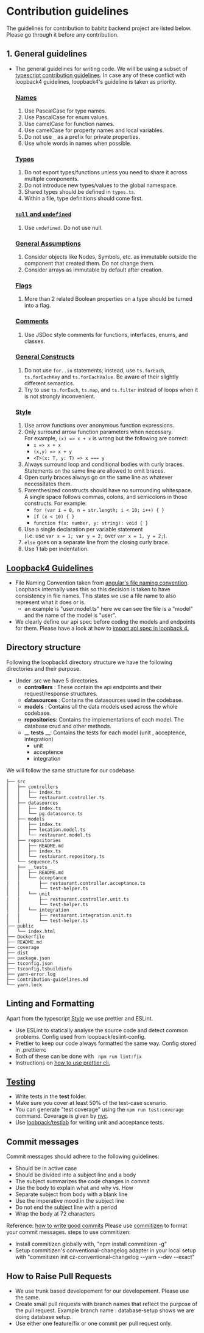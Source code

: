 # Contribution guidelines
The guidelines for contribution to babitz backend project are listed below. Please go through it before any contribution.

## 1. General guidelines
- The general guidelines for writing code. We will be using a subset of [typescript contribution guidelines](https://github.com/microsoft/TypeScript/wiki/Coding-guidelines). In case any of these conflict with loopback4 guidelines, loopback4's guideline is taken as priority.

  ### [Names](https://github.com/microsoft/TypeScript/wiki/Coding-guidelines#names)
    1. Use PascalCase for type names.
    2. Use PascalCase for enum values.
    3. Use camelCase for function names.
    4. Use camelCase for property names and local variables.
    5. Do not use `_` as a prefix for private properties.
    6. Use whole words in names when possible.

  ### [Types](https://github.com/microsoft/TypeScript/wiki/Coding-guidelines#components)
    1. Do not export types/functions unless you need to share it across multiple components.
    2. Do not introduce new types/values to the global namespace.
    3. Shared types should be defined in `types.ts`.
    4. Within a file, type definitions should come first.

  ### [`null` and `undefined`](https://github.com/microsoft/TypeScript/wiki/Coding-guidelines#null-and-undefined)
    1. Use `undefined`. Do not use null.

  ### [General Assumptions](https://github.com/microsoft/TypeScript/wiki/Coding-guidelines#general-assumptions)
    1. Consider objects like Nodes, Symbols, etc. as immutable outside the component that created them. Do not change them.
    2. Consider arrays as immutable by default after creation.

  ### [Flags](https://github.com/microsoft/TypeScript/wiki/Coding-guidelines#flags)
    1. More than 2 related Boolean properties on a type should be turned into a flag.

  ### [Comments](https://github.com/microsoft/TypeScript/wiki/Coding-guidelines#comments)
    1. Use JSDoc style comments for functions, interfaces, enums, and classes.

  ### [General Constructs](https://github.com/microsoft/TypeScript/wiki/Coding-guidelines#comments)
    1. Do not use `for..in` statements; instead, use `ts.forEach`, `ts.forEachKey` and `ts.forEachValue`. Be aware of their slightly different semantics.
    2. Try to use `ts.forEach`, `ts.map`, and `ts.filter` instead of loops when it is not strongly inconvenient.

  ### [Style](https://github.com/microsoft/TypeScript/wiki/Coding-guidelines#style)
    1. Use arrow functions over anonymous function expressions.
    2. Only surround arrow function parameters when necessary. <br />For example, `(x) => x + x` is wrong but the following are correct:
        - `x => x + x`
        - `(x,y) => x + y`
        - `<T>(x: T, y: T) => x === y`
    3. Always surround loop and conditional bodies with curly braces. Statements on the same line are allowed to omit braces.
    4. Open curly braces always go on the same line as whatever necessitates them.
    5. Parenthesized constructs should have no surrounding whitespace. <br />A single space follows commas, colons, and semicolons in those constructs. For example:
        - `for (var i = 0, n = str.length; i < 10; i++) { }`
        - `if (x < 10) { }`
        - `function f(x: number, y: string): void { }`
    6. Use a single declaration per variable statement <br />(i.e. use `var x = 1; var y = 2;` over `var x = 1, y = 2;`).
    7. `else` goes on a separate line from the closing curly brace.
    8. Use 1 tab per indentation.

## [Loopback4 Guidelines](https://github.com/microsoft/TypeScript/wiki/Coding-guidelines)
- File Naming Convention taken from [angular's file naming convention](https://angular.io/guide/styleguide#separate-file-names-with-dots-and-dashes). Loopback internally uses this so this decision is taken to have consistency in file names. This states we use a file name to also represent what it does or is.
    - an example is "user.model.ts" here we can see the file is a "model" and the name of the model is "user".
- We clearly define our api spec before coding the models and endpoints for them. Please have a look at how to [import api spec in loopback 4.](https://loopback.io/doc/en/lb4/OpenAPI-generator.html)


## Directory structure
Following the loopback4 directory structure we have the following directories and their purpose.
- Under .src we have 5 directories.
    - __controllers__ : These contain the api endpoints and their request/response structures.
    - __datasources__ : Contains the datasources used in the codebase.
    - __models__ : Contains all the data models used across the whole codebase.
    - __repositories__: Contains the implementations of each model. The database crud and other methods.
    - __ __tests__ __: Contains the tests for each model (unit , acceptence, integration)
        - unit
        - acceptence
        - integration

We will follow the same structure for our codebase.
```
├── src
│   ├── controllers
│   │   ├── index.ts
│   │   └── restaurant.controller.ts
│   ├── datasources
│   │   ├── index.ts
│   │   └── pg.datasource.ts
│   ├── models
│   │   ├── index.ts
│   │   ├── location.model.ts
│   │   └── restaurant.model.ts
│   ├── repositories
│   │   ├── README.md
│   │   ├── index.ts
│   │   └── restaurant.repository.ts
│   └── sequence.ts
│   ├── __tests__
│   │   ├── README.md
│   │   └── acceptance
|   |       ├── restaurant.controller.acceptance.ts
│   │       └── test-helper.ts
│   │   └── unit
|   |       ├── restaurant.controller.unit.ts
│   │       └── test-helper.ts
│   │   └── integration
|   |       ├── restaurant.integration.unit.ts
│   │       └── test-helper.ts
├── public
│   └── index.html
├── Dockerfile
├── README.md
├── coverage
├── dist
├── package.json
├── tsconfig.json
├── tsconfig.tsbuildinfo
├── yarn-error.log
├── Contribution-guidelines.md
└── yarn.lock
```



## Linting and Formatting
 Apart from the typescript [Style](https://github.com/microsoft/TypeScript/wiki/Coding-guidelines#style) we use prettier and ESLint.
- Use ESLint to statically analyse the source code and detect common problems. Config used from loopback/eslint-config.
- Prettier to keep our code always formatted the same way. Config stored in .prettierrc
- Both of these can be done with `  npm run lint:fix  `
- Instructions on [how to use prettier cli.](https://prettier.io/docs/en/cli.html)


## [Testing](https://loopback.io/doc/en/lb4/Testing-your-application.html)
- Write tests in the __test__ folder.
- Make sure you cover at least 50% of the test-case scenario.
- You can generate "test coverage" using the `npm run test:coverage` command. Coverage is given by [nyc](https://www.npmjs.com/package/nyc). 
- Use [loobpack/testlab](https://loopback.io/doc/en/lb4/apidocs.testlab.html) for writing unit and acceptance tests. 


## Commit messages

Commit messages should adhere to the following guidelines:

- Should be in active case
- Should be divided into a subject line and a body
- The subject summarizes the code changes in commit
- Use the body to explain what and why vs. How
- Separate subject from body with a blank line
- Use the imperative mood in the subject line
- Do not end the subject line with a period
- Wrap the body at 72 characters

Reference: [how to write good commits](https://www.conventionalcommits.org/en/v1.0.0/)
Please use [commitizen](https://www.npmjs.com/package/commitizen) to format your commit messages.
steps to use commitizen:
- Install commitizen globally with, "npm install commitizen -g"
- Setup commitizen's conventional-changelog adapter in your local setup with "commitizen init cz-conventional-changelog --yarn --dev --exact"

## How to Raise Pull Requests
- We use trunk based developement for our developement. Please use the same.
- Create small pull requests with branch names that reflect the purpose of the pull request. Example branch name : database-setup shows we are doing database setup.
- Use either one feature/fix or one commit per pull request only.


